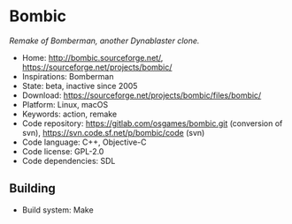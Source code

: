 # Bombic

_Remake of Bomberman, another Dynablaster clone._

- Home: http://bombic.sourceforge.net/, https://sourceforge.net/projects/bombic/
- Inspirations: Bomberman
- State: beta, inactive since 2005
- Download: https://sourceforge.net/projects/bombic/files/bombic/
- Platform: Linux, macOS
- Keywords: action, remake
- Code repository: https://gitlab.com/osgames/bombic.git (conversion of svn), https://svn.code.sf.net/p/bombic/code (svn)
- Code language: C++, Objective-C
- Code license: GPL-2.0
- Code dependencies: SDL

## Building

- Build system: Make
